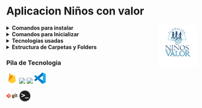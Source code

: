 # Aplicacion Niños con valor

<img alt="Logo" align="right" src="./web-ui/src/Assets/img/logo-ncv.png" width="20%" />

<details>
    <summary><strong>Comandos para instalar</strong></summary>

#### Abrir una ventana de comandos CMD

- Ejecutar los siguientes comandos para verificar la instalación
  node --version
  npm --version
- _En caso de no tener instalado node entrar a : [Node js](https://nodejs.org/es/download/)_

#### Crear un proyecto con React Js

npx create-react-app "Nombre de la aplicacion"

#### Abrir Visual studio Code y ejecutar el siguiente comando

npm start

#### Comandos adicionales en caso de que las rutas no funcionen

npm i react-router-dom

</details>

<details>
  <summary><strong>Comandos para Inicializar</strong></summary>

#### Comando para instalar Dependencias

    npm install

#### Comando para Ejecutar el Proyecto

    npm start

- _Comienza a escuchar en el puerto [localhost 3000](http://localhost:3000/)_

</details>

<details>
    <summary><strong>Tecnologías usadas</strong></summary>

[![Material Version](https://img.shields.io/badge/Material--ui-v5.-blue)](https://mui.com/material-ui/getting-started/installation/)

Nos ofrece componentes para un desarrollo web más rápido y fácil. Construya su propio sistema de diseño o comience con el diseño de materiales.

[![React Version](https://img.shields.io/badge/React-17.0.2-9cf)](https://es.reactjs.org/)

React te ayuda a crear interfaces de usuario interactivas de forma sencilla. Diseña vistas simples para cada estado en tu aplicación, y React se encargará de actualizar y renderizar de manera eficiente los componentes correctos cuando los datos cambien.

[![Firebase Version](https://img.shields.io/badge/Firebase-4.5.0-yellowgreen)](https://console.firebase.google.com/u/0/?hl=es&pli=1)

Nos ofrece herramientas de Google para compilar infraestructuras de apps, mejorar la calidad de las apps y desarrollar tu empresa

[![Axios Version](https://img.shields.io/badge/Axios-0.27.2-red)](https://www.npmjs.com/package/axios)

Cliente HTTP basado en promesas para el navegador y el nodo.js

[![JavaScript Version](https://img.shields.io/badge/Javascript-ECMA%206-inactive)](https://www.w3schools.com/js/js_es6.asp)

ECMAScript 2015 fue la segunda revisión importante de JavaScript.

[![react-export-excel Version](https://img.shields.io/badge/react--export--excel-0.5.3-blueviolet)](https://www.npmjs.com/package/react-export-excel)

Una biblioteca de exportación a Excel creada con y para React.

</details>

<details>
    <summary><strong>Estructura de Carpetas y Folders</strong></summary>

- api

  - NinosConValorAPI

    - **Controller**

    - **Data**

    - **Documentation**
    - **Exceptions**
    - **Migrations**
    - **Models**
    - **Properties**
    - **Services** -**AutomapperProfile.cs** -**NinosConValorAPI.csproj** -**Program.cs** -**appsettings.Development.json** -**appsettings.json**

  - UnitTests
  - NinosConValorAPI.sln

- web-ui

  - cypress

  - build

  - node modules

  - public

  - src

    - **Assets**: Imagenes que se usan, como el logo, etc.

    - **Components**: El proyecto utilza componentes para poder reutilizarlos en varias vistas.

    - **Views**: En este folder se encuentran todas las vistas del proyecto.
      - **FixedAssets** : En esta vista se manejan los activos fijos de la organizacion
      - **HomePage**: La vista secundaria desde esta vista se redireccionan a las demas vistas si se inicio sesion correctamente
      - **KidsFile**: Manejo de los files de niños
      - **Login**: Vista principal de la pagina si no se inicia sesion no se podra acceder a las demas vistas
      - **User**: En este archivo se gestiona todo lo relacionado con los usuarios.

  - .env

- package.json
- README.md

</details>

</details>

### Pila de Tecnologia

<code><img height="30" src="https://raw.githubusercontent.com/github/explore/80688e429a7d4ef2fca1e82350fe8e3517d3494d/topics/firebase/firebase.png"></code>
<code><img height="30" src="https://upload.wikimedia.org/wikipedia/commons/thumb/4/47/React.svg/250px-React.svg.png"></code>
<code><img height="30" src="https://upload.wikimedia.org/wikipedia/commons/thumb/5/59/Visual_Studio_Icon_2019.svg/125px-Visual_Studio_Icon_2019.svg.png"></code>
<code><img height="30" src="https://raw.githubusercontent.com/github/explore/80688e429a7d4ef2fca1e82350fe8e3517d3494d/topics/visual-studio-code/visual-studio-code.png"></code>

<code><img height="30" src="https://raw.githubusercontent.com/github/explore/80688e429a7d4ef2fca1e82350fe8e3517d3494d/topics/git/git.png"></code>
<code><img height="30" src="https://raw.githubusercontent.com/github/explore/80688e429a7d4ef2fca1e82350fe8e3517d3494d/topics/terminal/terminal.png"></code>
